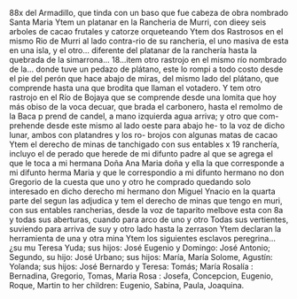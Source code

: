 88x
del Armadillo, que tinda con un baso que fue cabeza de
obra nombrado Santa Maria
Ytem un platanar en la Rancheria de Murri, con dieey seis arboles de cacao frutales y catorze orqueteando Ytem dos Rastrosos en el mismo Rio de Murri al lado contra-rio de su rancheria, el uno masiva de esta en una isla,
y el otro... diferente del platanar de la ranchería hasta la quebrada de la simarrona... 18...item otro rastrojo en el mismo río nombrado de la...
donde tuve un pedazo de plátano, este lo rompi a todo costo desde el pie del perón que hace abajo de miras, del mismo lado del plátano, que comprende hasta una que brodita que llaman el votadero.
Y tem otro rastrojo en el Río de Bojaya que se comprende desde una lomita que hoy más obiso de la voca decuar, que brada el carbonero, hasta el remolmo de la Baca p prend
de candel, a mano izquierda agua arriva; y otro que com- prehende desde este mismo al lado oeste para abajo he- to la voz de dicho lunar, ambos con platandres y los ro- brojos con algunas matas de cacao
Ytem el derecho de minas de tanchigado con sus entables x 19 ranchería, incluyo el de perado que herede de mi difunto padre al que se agrega el que le toca a mi hermana Doña Ana Maria doña y ella la que corresponde a mi difunto herma
Maria y que le correspondio a mi difunto hermano no don Gregorio de la cuesta que uno y otro he comprado quedando solo interesado en dicho derecho mi hermano don Miguel Ynacio en la quarta parte del segun las adjudica
y tem el derecho de minas que tengo en muri, con sus entables rancherias, desde la voz de taparito melbove esta con
8a y todas sus aberturas, cuando para arco de uno y otro
Todas sus vertientes, suviendo para arriva de suy y otro lado hasta la zerrason
Ytem declaran la herramienta de una y otra mina
Ytem los siguientes esclavos peregrina... ¿su mu
Teresa Yuda; sus hijos: José Eugenio y Domingo: José Antonio; Segundo, su hijo: José Urbano; sus hijos: María, María Solome, Agustín: Yolanda; sus hijos: José Bernardo y Teresa: Tomás; María Rosalía
: Bernadina, Gregorio, Tomas, Maria Rosa : Josefa, Concepcion, Eugenio, Roque, Martin to her children: Eugenio, Sabina, Paula, Joaquina.